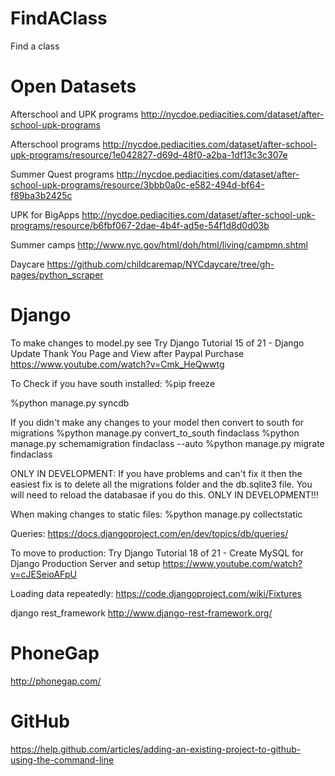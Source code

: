 FindAClass
==========

Find a class


Open Datasets
=============
Afterschool and UPK programs
http://nycdoe.pediacities.com/dataset/after-school-upk-programs

Afterschool programs
http://nycdoe.pediacities.com/dataset/after-school-upk-programs/resource/1e042827-d69d-48f0-a2ba-1df13c3c307e

Summer Quest programs
http://nycdoe.pediacities.com/dataset/after-school-upk-programs/resource/3bbb0a0c-e582-494d-bf64-f89ba3b2425c

UPK for BigApps
http://nycdoe.pediacities.com/dataset/after-school-upk-programs/resource/b6fbf067-2dae-4b4f-ad5e-54f1d8d0d03b


Summer camps
http://www.nyc.gov/html/doh/html/living/campmn.shtml

Daycare
https://github.com/childcaremap/NYCdaycare/tree/gh-pages/python_scraper


Django
======

To make changes to model.py see
Try Django Tutorial 15 of 21 - Django Update Thank You Page and View after Paypal Purchase
https://www.youtube.com/watch?v=Cmk_HeQwwtg

To Check if you have south installed:
%pip freeze

%python manage.py syncdb

If you didn't make any changes to your model then convert to south for migrations
%python manage.py convert_to_south findaclass
%python manage.py schemamigration findaclass --auto
%python manage.py migrate findaclass

ONLY IN DEVELOPMENT: If you have problems and can't fix it then the easiest fix is to delete all the migrations folder and the db.sqlite3 file.  You will need to reload the databasae if you do this.  ONLY IN DEVELOPMENT!!!

When making changes to static files:
%python manage.py collectstatic


Queries:
https://docs.djangoproject.com/en/dev/topics/db/queries/

To move to production:
Try Django Tutorial 18 of 21 - Create MySQL for Django Production Server and setup
https://www.youtube.com/watch?v=cJESeioAFpU


Loading data repeatedly:
https://code.djangoproject.com/wiki/Fixtures

django rest_framework
http://www.django-rest-framework.org/


PhoneGap
========
http://phonegap.com/


GitHub
======
https://help.github.com/articles/adding-an-existing-project-to-github-using-the-command-line

